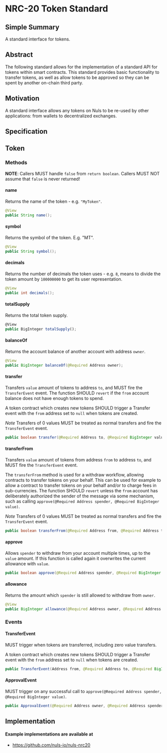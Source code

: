 # NRC-20 Token Standard


## Simple Summary

A standard interface for tokens.


## Abstract

The following standard allows for the implementation of a standard API for tokens within smart contracts.
This standard provides basic functionality to transfer tokens, as well as allow tokens to be approved so they can be spent by another on-chain third party.


## Motivation

A standard interface allows any tokens on Nuls to be re-used by other applications: from wallets to decentralized exchanges.


## Specification

## Token
### Methods

**NOTE**: Callers MUST handle `false` from `return boolean`.  Callers MUST NOT assume that `false` is never returned!


#### name

Returns the name of the token - e.g. `"MyToken"`.

``` java
@View
public String name();
```


#### symbol

Returns the symbol of the token. E.g. "MT".

``` java
@View
public String symbol();
```

#### decimals

Returns the number of decimals the token uses - e.g. `8`, means to divide the token amount by `100000000` to get its user representation.

``` java
@View
public int decimals();
```


#### totalSupply

Returns the total token supply.

``` js
@View
public BigInteger totalSupply();
```



#### balanceOf

Returns the account balance of another account with address `owner`.

``` java
@View
public BigInteger balanceOf(@Required Address owner);
```



#### transfer

Transfers `value` amount of tokens to address `to`, and MUST fire the `TransferEvent` event.
The function SHOULD `revert` if the `from` account balance does not have enough tokens to spend.

A token contract which creates new tokens SHOULD trigger a Transfer event with the `from` address set to `null` when tokens are created.

*Note* Transfers of 0 values MUST be treated as normal transfers and fire the `TransferEvent` event.

``` java
public boolean transfer(@Required Address to, @Required BigInteger value);
```



#### transferFrom

Transfers `value` amount of tokens from address `from` to address `to`, and MUST fire the `TransferEvent` event.

The `transferFrom` method is used for a withdraw workflow, allowing contracts to transfer tokens on your behalf.
This can be used for example to allow a contract to transfer tokens on your behalf and/or to charge fees in sub-currencies.
The function SHOULD `revert` unless the `from` account has deliberately authorized the sender of the message via some mechanism, such as calling `approve(@Required Address spender, @Required BigInteger value)`.

*Note* Transfers of 0 values MUST be treated as normal transfers and fire the `TransferEvent` event.

``` java
public boolean transferFrom(@Required Address from, @Required Address to, @Required BigInteger value);
```



#### approve

Allows `spender` to withdraw from your account multiple times, up to the `value` amount. If this function is called again it overwrites the current allowance with `value`.

``` java
public boolean approve(@Required Address spender, @Required BigInteger value);
```


#### allowance

Returns the amount which `spender` is still allowed to withdraw from `owner`.

``` java
@View
public BigInteger allowance(@Required Address owner, @Required Address spender);
```



### Events


#### TransferEvent

MUST trigger when tokens are transferred, including zero value transfers.

A token contract which creates new tokens SHOULD trigger a Transfer event with the `from` address set to `null` when tokens are created.

``` java
public TransferEvent(Address from, @Required Address to, @Required BigInteger value)
```



#### ApprovalEvent

MUST trigger on any successful call to `approve(@Required Address spender, @Required BigInteger value)`.

``` java
public ApprovalEvent(@Required Address owner, @Required Address spender, @Required BigInteger value)
```



## Implementation

#### Example implementations are available at
- https://github.com/nuls-io/nuls-nrc20
